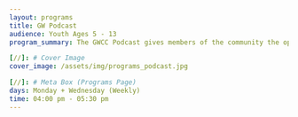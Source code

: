 ```yaml
---
layout: programs
title: GW Podcast
audience: Youth Ages 5 - 13
program_summary: The GWCC Podcast gives members of the community the opportunity to tell their stories, interview others and hear their voices.

[//]: # Cover Image
cover_image: /assets/img/programs_podcast.jpg

[//]: # Meta Box (Programs Page)
days: Monday + Wednesday (Weekly)
time: 04:00 pm - 05:30 pm
---
```

